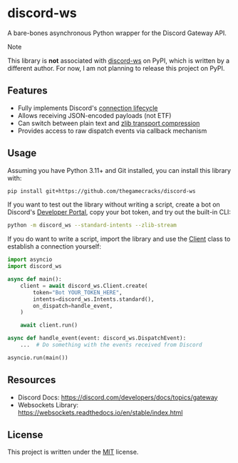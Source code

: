 # discord-ws

A bare-bones asynchronous Python wrapper for the Discord Gateway API.

> [!NOTE]
>
> This library is **not** associated with [discord-ws](https://pypi.org/project/discord-ws/)
> on PyPI, which is written by a different author. For now, I am not planning
> to release this project on PyPI.

## Features

- Fully implements Discord's [connection lifecycle]
- Allows receiving JSON-encoded payloads (not ETF)
- Can switch between plain text and [zlib transport compression]
- Provides access to raw dispatch events via callback mechanism

[connection lifecycle]: https://discord.com/developers/docs/topics/gateway#connections
[zlib transport compression]: https://discord.com/developers/docs/topics/gateway#encoding-and-compression

## Usage

Assuming you have Python 3.11+ and Git installed, you can install this library
with:

```sh
pip install git+https://github.com/thegamecracks/discord-ws
```

If you want to test out the library without writing a script, create a bot
on Discord's [Developer Portal], copy your bot token, and try out the built-in CLI:

```sh
python -m discord_ws --standard-intents --zlib-stream
```

If you do want to write a script, import the library and use the [Client]
class to establish a connection yourself:

```py
import asyncio
import discord_ws

async def main():
    client = await discord_ws.Client.create(
        token="Bot YOUR_TOKEN_HERE",
        intents=discord_ws.Intents.standard(),
        on_dispatch=handle_event,
    )

    await client.run()

async def handle_event(event: discord_ws.DispatchEvent):
    ...  # Do something with the events received from Discord

asyncio.run(main())
```

[Developer Portal]: https://discord.com/developers/applications
[Client]: https://github.com/thegamecracks/discord-ws/blob/main/src/discord_ws/client/client.py

## Resources

- Discord Docs: https://discord.com/developers/docs/topics/gateway
- Websockets Library: https://websockets.readthedocs.io/en/stable/index.html

## License

This project is written under the [MIT] license.

[MIT]: /LICENSE
